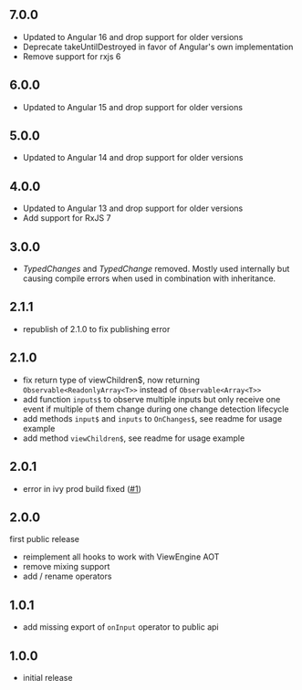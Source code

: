 ## 7.0.0

* Updated to Angular 16 and drop support for older versions
* Deprecate takeUntilDestroyed in favor of Angular's own implementation
* Remove support for rxjs 6

## 6.0.0

* Updated to Angular 15 and drop support for older versions

## 5.0.0

* Updated to Angular 14 and drop support for older versions

## 4.0.0

* Updated to Angular 13 and drop support for older versions
* Add support for RxJS 7

## 3.0.0

* *TypedChanges* and *TypedChange* removed.
  Mostly used internally but causing compile errors when used in combination with inheritance.

## 2.1.1

* republish of 2.1.0 to fix publishing error

## 2.1.0

* fix return type of viewChildren$, now returning ```Observable<ReadonlyArray<T>>``` instead of ```Observable<Array<T>>```
* add function ```inputs$``` to observe multiple inputs but only receive one event if multiple of them change during one change detection lifecycle
* add methods ```input$``` and ```inputs``` to ```OnChanges$```, see readme for usage example
* add method ```viewChildren$```, see readme for usage example

## 2.0.1

* error in ivy prod build fixed ([#1](https://github.com/pdtec/ngx-observable-lifecycle/issues/1))

## 2.0.0

first public release

* reimplement all hooks to work with ViewEngine AOT
* remove mixing support
* add / rename operators

## 1.0.1

* add missing export of ```onInput``` operator to public api

## 1.0.0

* initial release
